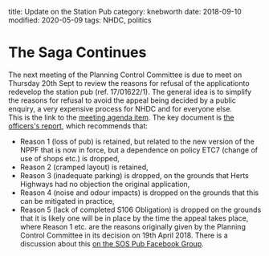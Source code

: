 title: Update on the Station Pub
category: knebworth
date: 2018-09-10
modified: 2020-05-09
tags: NHDC, politics

# The Saga Continues
The next meeting of the Planning Control Committee is due to meet on Thursday 20th Sept to review the reasons for refusal of the applicationto redevelop the station pub (ref. 17/01622/1).
The general idea is to simplify the reasons for refusal to avoid the appeal being decided by a public enquiry, a very expensive process for NHDC and for everyone else.  
This is the link to the [meeting agenda item](https://democracy.north-herts.gov.uk/ieListDocuments.aspx?CId=151&MId=2051&Ver=4#AI2136).
The key document is [the officers's report](https://democracy.north-herts.gov.uk/documents/s3114/17016221%20-%20The%20Station%20Inn%20Station%20Approach%20Knebworth%20SG3%206AT.pdf), which recommends that:
* Reason 1 (loss of pub) is retained, but related to the new version of the NPPF that is now in force, but a dependence on policy ETC7 (change of use of shops etc.) is dropped,
* Reason 2 (cramped layout) is retained,
* Reason 3 (inadequate parking) is dropped, on the grounds that Herts Highways had no objection the original application,
* Reason 4 (noise and odour impacts) is dropped on the grounds that this can be mitigated in practice,
* Reason 5 (lack of completed S106 Obligation) is dropped on the grounds that it is likely one will be in place by the time the appeal takes place,
where Reason 1 etc. are the reasons originally given by the Planning Control Committee in its decision on 19th April 2018.
There is a discussion about this [on the SOS Pub Facebook Group](https://www.facebook.com/groups/StationPubKnebworth/permalink/542004112919167/).
